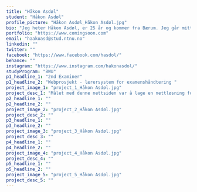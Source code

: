 ```yaml
---
title: "Håkon Asdøl"
student: "Håkon Asdøl"
profile_picture: "Håkon Asdøl_Håkon Asdøl.jpg"
bio: "Jeg heter Håkon Asdøl, er 25 år og kommer fra Bærum. Jeg går mitt tredje år på webutvikling på Gjøvik. Underveis på videregående fikk jeg mer og mer sansen for IT og teknologi generelt. Derfor søkte jeg en retning som ga mulighet for å være kreativ med teknologi, nemlig webutvikling. Jeg går også aktivt på ski noe som har lært meg å være tålmodig og målrettet. Dette har hjulpet meg på mange områder, og spesielt som webutvikler. "
portfolio: "https://www.comingsoon.com"
email: "haakoasd@stud.ntnu.no"
linkedin: ""
twitter: ""
facebook: "https://www.facebook.com/hasdol/"
behance: ""
instagram: "https://www.instagram.com/hakonasdol/"
studyProgram: "BWU"
p1_headline_1: "2nd Examiner"
p1_headline_2: "Webprosjekt - lærersystem for examenshåndtering "
project_image_1: "project_1_Håkon Asdøl.jpg"
project_desc_1: "Målet med denne nettsiden var å lage en nettløsning for lærere slik at de kan håndtere eksamener og finne en såkalt «second examiner». Vi oppnår dette ved å la de med tilgang legge til, redigere og slette personlige forespørsler, og la lærere godkjenne forespørsler slik at de selv ble den andre eksaminatoren "
p2_headline_1: ""
p2_headline_2: ""
project_image_2: "project_2_Håkon Asdøl.jpg"
project_desc_2: ""
p3_headline_1: ""
p3_headline_2: ""
project_image_3: "project_3_Håkon Asdøl.jpg"
project_desc_3: ""
p4_headline_1: ""
p4_headline_2: ""
project_image_4: "project_4_Håkon Asdøl.jpg"
project_desc_4: ""
p5_headline_1: ""
p5_headline_2: ""
project_image_5: "project_5_Håkon Asdøl.jpg"
project_desc_5: ""
---
```

